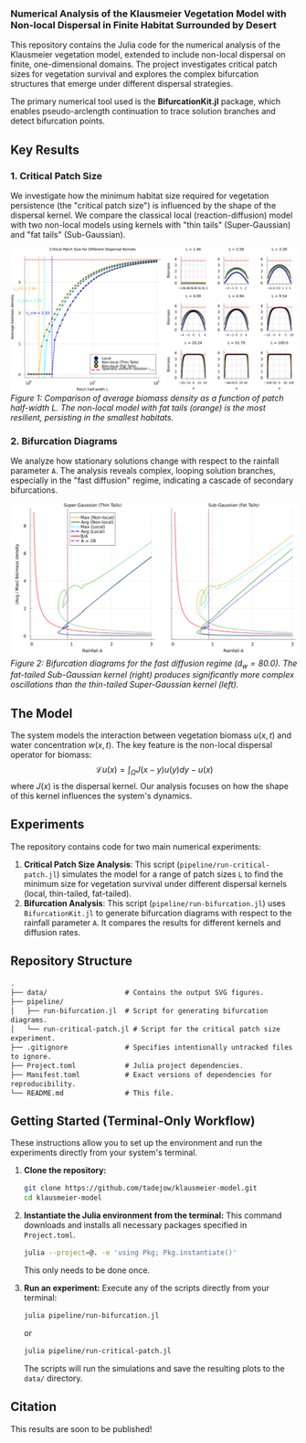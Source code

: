 ### Numerical Analysis of the Klausmeier Vegetation Model with Non-local Dispersal in Finite Habitat Surrounded by Desert

This repository contains the Julia code for the numerical analysis of the Klausmeier vegetation model, extended to include non-local dispersal on finite, one-dimensional domains. The project investigates critical patch sizes for vegetation survival and explores the complex bifurcation structures that emerge under different dispersal strategies.

The primary numerical tool used is the **BifurcationKit.jl** package, which enables pseudo-arclength continuation to trace solution branches and detect bifurcation points.

## Key Results

### 1. Critical Patch Size

We investigate how the minimum habitat size required for vegetation persistence (the "critical patch size") is influenced by the shape of the dispersal kernel. We compare the classical local (reaction-diffusion) model with two non-local models using kernels with "thin tails" (Super-Gaussian) and "fat tails" (Sub-Gaussian).

![Critical Patch Size Plot](data/critical_patch_size_dv2_dw01.svg)
*Figure 1: Comparison of average biomass density as a function of patch half-width L. The non-local model with fat tails (orange) is the most resilient, persisting in the smallest habitats.*

### 2. Bifurcation Diagrams

We analyze how stationary solutions change with respect to the rainfall parameter `A`. The analysis reveals complex, looping solution branches, especially in the "fast diffusion" regime, indicating a cascade of secondary bifurcations.

![Bifurcation Diagrams](data/bifurcation_diagram_dv2_dw80.svg)
*Figure 2: Bifurcation diagrams for the fast diffusion regime ($d_w = 80.0$). The fat-tailed Sub-Gaussian kernel (right) produces significantly more complex oscillations than the thin-tailed Super-Gaussian kernel (left).*

## The Model

The system models the interaction between vegetation biomass $u(x,t)$ and water concentration $w(x,t)$. The key feature is the non-local dispersal operator for biomass:
$$
\mathcal{L}u(x) = \int_{\Omega} J(x-y)u(y)dy - u(x)
$$
where $J(x)$ is the dispersal kernel. Our analysis focuses on how the shape of this kernel influences the system's dynamics.

## Experiments

The repository contains code for two main numerical experiments:

1.  **Critical Patch Size Analysis**: This script (`pipeline/run-critical-patch.jl`) simulates the model for a range of patch sizes `L` to find the minimum size for vegetation survival under different dispersal kernels (local, thin-tailed, fat-tailed).
2.  **Bifurcation Analysis**: This script (`pipeline/run-bifurcation.jl`) uses `BifurcationKit.jl` to generate bifurcation diagrams with respect to the rainfall parameter `A`. It compares the results for different kernels and diffusion rates.

## Repository Structure

```
.
├── data/                   # Contains the output SVG figures.
├── pipeline/
│   ├── run-bifurcation.jl  # Script for generating bifurcation diagrams.
│   └── run-critical-patch.jl # Script for the critical patch size experiment.
├── .gitignore              # Specifies intentionally untracked files to ignore.
├── Project.toml            # Julia project dependencies.
├── Manifest.toml           # Exact versions of dependencies for reproducibility.
└── README.md               # This file.
```

## Getting Started (Terminal-Only Workflow)

These instructions allow you to set up the environment and run the experiments directly from your system's terminal.

1.  **Clone the repository:**
    ```bash
    git clone https://github.com/tadejow/klausmeier-model.git
    cd klausmeier-model
    ```

2.  **Instantiate the Julia environment from the terminal:**
    This command downloads and installs all necessary packages specified in `Project.toml`.
    ```bash
    julia --project=@. -e 'using Pkg; Pkg.instantiate()'
    ```
    This only needs to be done once.

3.  **Run an experiment:**
    Execute any of the scripts directly from your terminal:
    ```bash
    julia pipeline/run-bifurcation.jl
    ```
    or
    ```bash
    julia pipeline/run-critical-patch.jl
    ```
    The scripts will run the simulations and save the resulting plots to the `data/` directory.

## Citation

This results are soon to be published!
